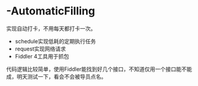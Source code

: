 # -AutomaticFilling
实现自动打卡，不用每天都打卡一次。

* schedule实现低耗的定期执行任务
* request实现网络请求
* Fiddler 4工具用于抓包

代码逻辑比较简单，使用Fiddler能找到好几个接口，不知道仅用一个接口能不能成，明天测试一下，看会不会被导员点名。
